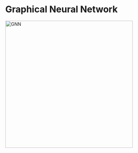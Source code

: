 # Graphical Neural Network

<img src="https://github.com/zixi-liu/Graphical-Neural-Network/blob/main/Img/gnn-architecture.PNG" alt="GNN" width = "400"/>

 <br />
